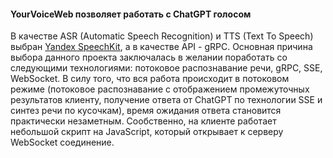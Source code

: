 #### YourVoiceWeb позволяет работать с ChatGPT голосом
В качестве ASR (Automatic Speech Recognition) и TTS (Text To Speech) выбран [Yandex SpeechKit](https://cloud.yandex.ru/services/speechkit), а в качестве API - gRPC. Основная причина выбора данного проекта заключалась в желании поработать со следующими технологиями: потоковое распознавание речи, gRPC, SSE, WebSocket. В силу того, что вся работа происходит в потоковом режиме (потоковое распознавание с отображением промежуточных результатов клиенту, получение ответа от ChatGPT по технологии SSE и синтез речи по кусочкам), время ожидания ответа становится практически незаметным. Сообственно, на клиенте работает небольшой скрипт на JavaScript, который открывает к серверу WebSocket соединение.